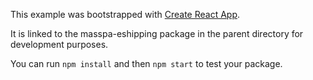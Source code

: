This example was bootstrapped with [Create React App](https://github.com/facebook/create-react-app).

It is linked to the masspa-eshipping package in the parent directory for development purposes.

You can run `npm install` and then `npm start` to test your package.
